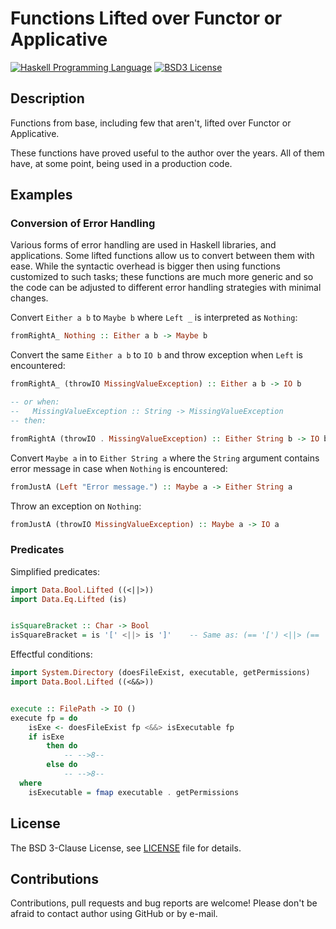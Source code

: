 # Functions Lifted over Functor or Applicative

<!--
[![Hackage](http://img.shields.io/hackage/v/lifted.svg)][Hackage: lifted]
[![Hackage Dependencies](https://img.shields.io/hackage-deps/v/lifted.svg)](http://packdeps.haskellers.com/reverse/lifted)
-->
[![Haskell Programming Language](https://img.shields.io/badge/language-Haskell-blue.svg)][Haskell.org]
[![BSD3 License](http://img.shields.io/badge/license-BSD3-brightgreen.svg)][tl;dr Legal: BSD3]

<!--
[![Build](https://travis-ci.org/trskop/lifted.svg)](https://travis-ci.org/trskop/lifted)
-->


## Description

Functions from base, including few that aren't, lifted over Functor or
Applicative.

These functions have proved useful to the author over the years. All of them
have, at some point, being used in a production code.


## Examples

### Conversion of Error Handling

Various forms of error handling are used in Haskell libraries, and
applications. Some lifted functions allow us to convert between them with ease.
While the syntactic overhead is bigger then using functions customized to such
tasks; these functions are much more generic and so the code can be adjusted to
different error handling strategies with minimal changes.

Convert `Either a b` to `Maybe b` where `Left _` is interpreted as `Nothing`:

```Haskell
fromRightA_ Nothing :: Either a b -> Maybe b
```

Convert the same `Either a b` to `IO b` and throw exception when `Left` is encountered:

```Haskell
fromRightA_ (throwIO MissingValueException) :: Either a b -> IO b

-- or when:
--   MissingValueException :: String -> MissingValueException
-- then:

fromRightA (throwIO . MissingValueException) :: Either String b -> IO b
```

Convert `Maybe a` in to `Either String a` where the `String` argument contains
error message in case when `Nothing` is encountered:

```Haskell
fromJustA (Left "Error message.") :: Maybe a -> Either String a
```

Throw an exception on `Nothing`:

```Haskell
fromJustA (throwIO MissingValueException) :: Maybe a -> IO a
```

### Predicates

Simplified predicates:

```Haskell
import Data.Bool.Lifted ((<||>))
import Data.Eq.Lifted (is)


isSquareBracket :: Char -> Bool
isSquareBracket = is '[' <||> is ']'    -- Same as: (== '[') <||> (== ']')
```

Effectful conditions:

```Haskell
import System.Directory (doesFileExist, executable, getPermissions)
import Data.Bool.Lifted ((<&&>))


execute :: FilePath -> IO ()
execute fp = do
    isExe <- doesFileExist fp <&&> isExecutable fp
    if isExe
        then do
            -- -->8--
        else do
            -- -->8--
  where
    isExecutable = fmap executable . getPermissions
```


## License

The BSD 3-Clause License, see [LICENSE][] file for details.


## Contributions

Contributions, pull requests and bug reports are welcome! Please don't be
afraid to contact author using GitHub or by e-mail.



<!--
[Hackage: lifted]:
  http://hackage.haskell.org/package/lifted
  "lifted package on Hackage"
-->

[Haskell.org]:
  http://www.haskell.org
  "The Haskell Programming Language"

[LICENSE]:
  https://github.com/trskop/lifted/blob/master/LICENSE
  "License of lifted package."

[tl;dr Legal: BSD3]:
  https://tldrlegal.com/license/bsd-3-clause-license-%28revised%29
  "BSD 3-Clause License (Revised)"
